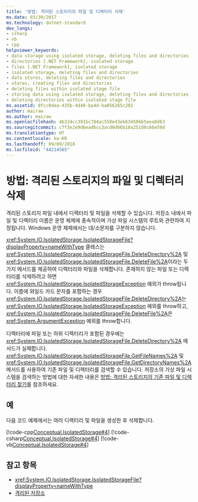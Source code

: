 ```yaml
---
title: '방법: 격리된 스토리지의 파일 및 디렉터리 삭제'
ms.date: 03/30/2017
ms.technology: dotnet-standard
dev_langs:
- csharp
- vb
- cpp
helpviewer_keywords:
- data storage using isolated storage, deleting files and directories
- directories [.NET Framework], isolated storage
- files [.NET Framework], isolated storage
- isolated storage, deleting files and directories
- data stores, deleting files and directories
- stores, creating files and directories
- deleting files within isolated stage file
- storing data using isolated storage, deleting files and directories
- deleting directories within isolated stage file
ms.assetid: 8fcc0dea-435b-4d40-ba4d-ba056265c202
author: mairaw
ms.author: mairaw
ms.openlocfilehash: 4b324cc391bc784ac558ed3eb634506b5eea0d63
ms.sourcegitcommit: c7f3e2e9d6ead6cc3acd0d66b10a251d0c66e59d
ms.translationtype: HT
ms.contentlocale: ko-KR
ms.lasthandoff: 09/09/2018
ms.locfileid: "44214565"
---
```

# <a name="how-to-delete-files-and-directories-in-isolated-storage"></a>방법: 격리된 스토리지의 파일 및 디렉터리 삭제
격리된 스토리지 파일 내에서 디렉터리 및 파일을 삭제할 수 있습니다. 저장소 내에서 파일 및 디렉터리 이름은 운영 체제에 종속적이며 가상 파일 시스템의 루트와 관련하여 지정됩니다. Windows 운영 체제에서는 대/소문자를 구분하지 않습니다.  
  
 <xref:System.IO.IsolatedStorage.IsolatedStorageFile?displayProperty=nameWithType> 클래스는 <xref:System.IO.IsolatedStorage.IsolatedStorageFile.DeleteDirectory%2A> 및 <xref:System.IO.IsolatedStorage.IsolatedStorageFile.DeleteFile%2A>이라는 두 가지 메서드를 제공하여 디렉터리와 파일을 삭제합니다. 존재하지 않는 파일 또는 디렉터리를 삭제하려고 하면 <xref:System.IO.IsolatedStorage.IsolatedStorageException> 예외가 throw됩니다. 이름에 와일드 카드 문자를 포함하는 경우 <xref:System.IO.IsolatedStorage.IsolatedStorageFile.DeleteDirectory%2A>는 <xref:System.IO.IsolatedStorage.IsolatedStorageException> 예외를 throw하고, <xref:System.IO.IsolatedStorage.IsolatedStorageFile.DeleteFile%2A>은 <xref:System.ArgumentException> 예외를 throw합니다.  
  
 디렉터리에 파일 또는 하위 디렉터리가 포함된 경우에는 <xref:System.IO.IsolatedStorage.IsolatedStorageFile.DeleteDirectory%2A> 메서드가 실패합니다. <xref:System.IO.IsolatedStorage.IsolatedStorageFile.GetFileNames%2A> 및 <xref:System.IO.IsolatedStorage.IsolatedStorageFile.GetDirectoryNames%2A> 메서드를 사용하여 기존 파일 및 디렉터리를 검색할 수 있습니다. 저장소의 가상 파일 시스템을 검색하는 방법에 대한 자세한 내용은 [방법: 격리된 스토리지의 기존 파일 및 디렉터리 찾기](../../../docs/standard/io/how-to-find-existing-files-and-directories-in-isolated-storage.md)를 참조하세요.  
  
## <a name="example"></a>예  
 다음 코드 예제에서는 여러 디렉터리 및 파일을 생성한 후 삭제합니다.  
  
 [!code-cpp[Conceptual.IsolatedStorage#4](../../../samples/snippets/cpp/VS_Snippets_CLR/conceptual.isolatedstorage/cpp/source4.cpp#4)]
 [!code-csharp[Conceptual.IsolatedStorage#4](../../../samples/snippets/csharp/VS_Snippets_CLR/conceptual.isolatedstorage/cs/source4.cs#4)]
 [!code-vb[Conceptual.IsolatedStorage#4](../../../samples/snippets/visualbasic/VS_Snippets_CLR/conceptual.isolatedstorage/vb/source4.vb#4)]  
  
## <a name="see-also"></a>참고 항목

- <xref:System.IO.IsolatedStorage.IsolatedStorageFile?displayProperty=nameWithType>  
- [격리된 저장소](../../../docs/standard/io/isolated-storage.md)
